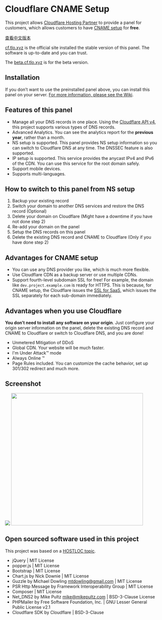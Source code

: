 # Cloudflare CNAME Setup

This project allows [Cloudflare Hosting Partner][1] to provide a panel for customers, which allows customers to have [CNAME setup][2] for **free**.

[查看中文版本][3]

[cf.tlo.xyz][4] is the official site installed the stable version of this panel. The software is up-to-date and you can trust.

The [beta.cf.tlo.xyz][5] is for the beta version.

## Installation

If you don’t want to use the preinstalled panel above, you can install this panel on your server. [For more information, please see the Wiki][6].

## Features of this panel

+ Manage all your DNS records in one place. Using the [Cloudflare API v4][7], this project supports various types of DNS records.
+ Advanced Analytics. You can see the analytics report for the **previous year**, rather than a month.
+ NS setup is supported. This panel provides NS setup information so you can switch to Cloudflare DNS at any time. The DNSSEC feature is also supported.
+ IP setup is supported. This service provides the anycast IPv4 and IPv6 of the CDN. You can use this service for the root domain safely.
+ Support mobile devices.
+ Supports multi-languages.

## How to switch to this panel from NS setup

1. Backup your existing record
2. Switch your domain to another DNS services and restore the DNS record (Optional)
3. Delete your domain on Cloudflare (Might have a downtime if you have not done step 2)
4. Re-add your domain on the panel
5. Setup the DNS records on this panel
6. Delete the existing DNS record and CNAME to Cloudflare (Only if you have done step 2)

## Advantages for CNAME setup

+ You can use any DNS provider you like, which is much more flexible.
+ Use Cloudflare CDN as a backup server or use multiple CDNs.
+ Support fourth-level subdomain SSL for free! For example, the domain like `dev.project.example.com` is ready for HTTPS. This is because, for CNAME setup, the Cloudflare issues the [SSL for SaaS][8], which issues the SSL separately for each sub-domain immediately. 

## Advantages when you use Cloudflare

**You don’t need to install any software on your origin**. Just configure your origin server information on the panel, delete the existing DNS record and CNAME to Cloudflare or switch to Cloudflare DNS, and you are done!

+ Unmetered Mitigation of DDoS
+ Global CDN. Your website will be much faster.
+ I'm Under Attack™ mode
+ Always Online ™
+ Page Rules included. You can customize the cache behavior, set up 301/302 redirect and much more.

## Screenshot

<img src="https://cdn.landcement.com/uploads/cloudflare/en1.png" />
<img src="https://cdn.landcement.com/uploads/cloudflare/en2.png" width="433" />

## Open sourced software used in this project

This project was based on a [HOSTLOC topic][9].

+ jQuery | MIT License
+ popper.js | MIT License
+ Bootstrap | MIT License
+ Chart.js by Nick Downie | MIT License
+ Guzzle by Michael Dowling [mtdowling@gmail.com][10] | MIT License
+ PSR Http Message by Framework Interoperability Group | MIT License
+ Composer | MIT License
+ Net\_DNS2 by Mike Pultz [mike@mikepultz.com][11] | BSD-3-Clause License
+ PHPMailer by Free Software Foundation, Inc. | GNU Lesser General Public License v2.1
+ Cloudflare SDK by Cloudflare | BSD-3-Clause

[1]:	https://www.cloudflare.com/partners/hosting-provider/
[2]:	https://support.cloudflare.com/hc/en-us/articles/200168706-How-do-I-do-CNAME-setup-
[3]:	https://github.com/ZE3kr/Cloudflare-CNAME-Setup/blob/master/README.zh.md
[4]:	https://cf.tlo.xyz
[5]:	https://beta.cf.tlo.xyz
[6]:	https://github.com/ZE3kr/Cloudflare-CNAME-Setup/wiki/Installation
[7]:	https://api.cloudflare.com/
[8]:	https://www.cloudflare.com/ssl-for-saas-providers/
[9]:	http://www.hostloc.com/thread-386441-1-1.html
[10]:	mailto:mtdowling@gmail.com
[11]:	mailto:mike@mikepultz.com
